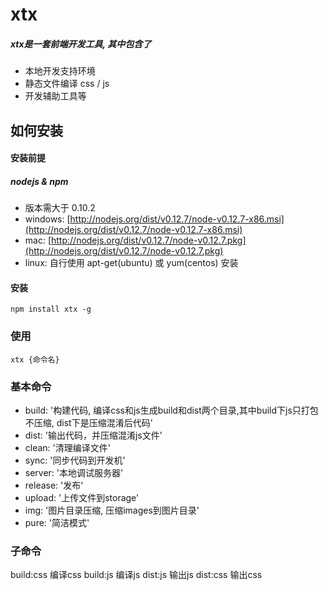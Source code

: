 xtx
=====================

##### xtx是一套前端开发工具, 其中包含了
* 本地开发支持环境
* 静态文件编译 css / js
* 开发辅助工具等

## 如何安装 ##

#### 安装前提

##### nodejs & npm
* 版本需大于 0.10.2
* windows: [http://nodejs.org/dist/v0.12.7/node-v0.12.7-x86.msi](http://nodejs.org/dist/v0.12.7/node-v0.12.7-x86.msi)
* mac: [http://nodejs.org/dist/v0.12.7/node-v0.12.7.pkg](http://nodejs.org/dist/v0.12.7/node-v0.12.7.pkg)
* linux: 自行使用 apt-get(ubuntu) 或 yum(centos) 安装

#### 安装
    
    npm install xtx -g


### 使用

    xtx {命令名}


### 基本命令

* build: '构建代码, 编译css和js生成build和dist两个目录,其中build下js只打包不压缩, dist下是压缩混淆后代码'
* dist: '输出代码，并压缩混淆js文件'
* clean: '清理编译文件'
* sync: '同步代码到开发机'
* server: '本地调试服务器'
* release: '发布'
* upload: '上传文件到storage'
* img: '图片目录压缩, 压缩images到图片目录'
* pure: '简洁模式'

### 子命令
build:css 编译css
build:js 编译js
dist:js 输出js
dist:css 输出css
